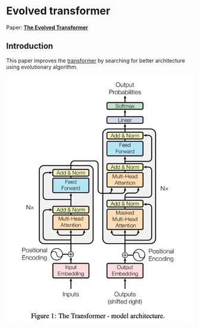 # Evolved transformer

Paper: **[The Evolved Transformer](https://arxiv.org/abs/1901.11117)** 

## Introduction
This paper improves the [transformer](https://arxiv.org/abs/1706.03762) by searching for better architecture using evolutionary algorithm.

![Transformer](transformer.png)




